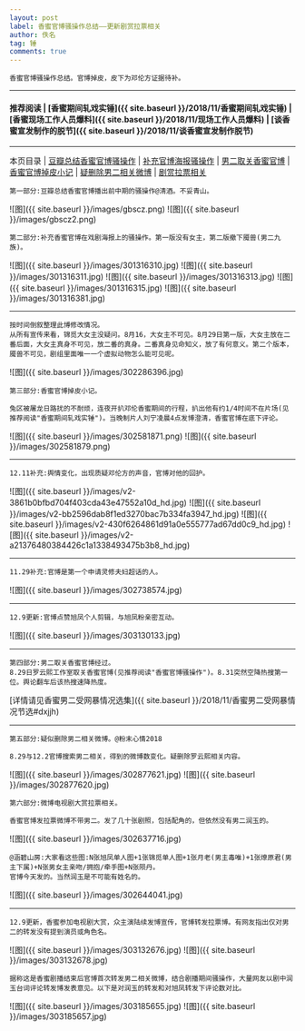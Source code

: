 ```yaml
---
layout: post
label: 香蜜官博骚操作总结——更新剧赏拉票相关
author: 佚名
tag: 锤
comments: true
---
```


    香蜜官博骚操作总结。官博掉皮，皮下为邓伦方证据待补。

---

#### 推荐阅读 \| [香蜜期间轧戏实锤]({{ site.baseurl }}/2018/11/香蜜期间轧戏实锤) \| [香蜜现场工作人员爆料]({{ site.baseurl }}/2018/11/现场工作人员爆料)  \| [谈香蜜宣发制作的脱节]({{ site.baseurl }}/2018/11/谈香蜜宣发制作脱节) 

---
本页目录 \| [豆瓣总结香蜜官博骚操作](#dxjje) \| [补充官博海报骚操作](#dxjja) \| [男二取关香蜜官博](#dxjjf) \| [香蜜官博掉皮小记](#dxjjb) \| [疑删除男二相关微博](#dxjjd)  \| [剧赏拉票相关](#dxjjc)


<a class="anchor" name="dxjje"></a>

    第一部分:豆瓣总结香蜜官博播出前中期的骚操作@清酒。不妥青山。

![图]({{ site.baseurl }}/images/gbscz.png)
![图]({{ site.baseurl }}/images/gbscz2.png)


<a class="anchor" name="dxjja"></a>

    第二部分:补充香蜜官博在戏剧海报上的骚操作。第一版没有女主，第二版撤下魇兽(男二九族)。

![图]({{ site.baseurl }}/images/301316310.jpg)
![图]({{ site.baseurl }}/images/301316311.jpg)
![图]({{ site.baseurl }}/images/301316313.jpg)
![图]({{ site.baseurl }}/images/301316315.jpg)
![图]({{ site.baseurl }}/images/301316381.jpg)

---

    按时间倒叙整理此博修改情况。
    从所有宣传来看，锦觅大女主没疑问。8月16，大女主不可见。8月29日第一版，大女主放在二番后面，大女主真身不可见，放二番的真身。二番真身见命知义，放了有何意义。第二个版本，魇兽不可见，剧组里面唯一一个虚拟动物怎么能可见呢。

![图]({{ site.baseurl }}/images/302286396.jpg)


<a class="anchor" name="dxjjb"></a>

    第三部分:香蜜官博掉皮小记。
    
    兔区被屠龙日路扰的不耐烦，连夜开扒邓伦香蜜期间的行程，扒出他有约1/4时间不在片场(见推荐阅读"香蜜期间轧戏实锤")。当晚制片人刘宁凌晨4点发博澄清，香蜜官博在底下评论。

![图]({{ site.baseurl }}/images/302581871.png)
![图]({{ site.baseurl }}/images/302581879.png)

---

    12.11补充:舆情变化，出现质疑邓伦方的声音，官博对他的回护。

![图]({{ site.baseurl }}/images/v2-3861b0bfbd704f403cda43e47552a10d_hd.jpg)
![图]({{ site.baseurl }}/images/v2-bb2596dab8f1ed3270bac7b334fa3947_hd.jpg)
![图]({{ site.baseurl }}/images/v2-430f6264861d91a0e555777ad67dd0c9_hd.jpg)
![图]({{ site.baseurl }}/images/v2-a21376480384426c1a1338493475b3b8_hd.jpg)

---
    
    11.29补充:官博是第一个申请灵修夫妇超话的人。

![图]({{ site.baseurl }}/images/302738574.jpg)

---

    12.9更新:官博点赞旭凤个人剪辑，与旭凤粉亲密互动。

![图]({{ site.baseurl }}/images/303130133.jpg)

---

<a class="anchor" name="dxjjf"></a>

    第四部分:男二取关香蜜官博经过。
    8.29日罗云熙工作室取关香蜜官博(见推荐阅读"香蜜官博骚操作")。8.31突然空降热搜第一位。舆论翻车后该热搜速降热度。
    

[详情请见香蜜男二受网暴情况选集]({{ site.baseurl }}/2018/11/香蜜男二受网暴情况节选#dxjjh)

---

<a class="anchor" name="dxjjd"></a>

    第五部分:疑似删除男二相关微博。@粉末心情2018
    
    8.29与12.2官博搜索男二相关，得到的微博数变化。疑删除罗云熙相关内容。
    
![图]({{ site.baseurl }}/images/302877621.jpg)
![图]({{ site.baseurl }}/images/302877620.jpg)


<a class="anchor" name="dxjjc"></a>

    第六部分:微博电视剧大赏拉票相关。
    
    香蜜官博发拉票微博不带男二。发了几十张剧照，包括配角的，但依然没有男二润玉的。

![图]({{ site.baseurl }}/images/302637716.jpg)

    @涵碧山房:大家看这些图:N张旭凤单人图+1张锦觅单人图+1张月老(男主毒唯)+1张燎原君(男主下属)+N张男女主亲吻/拥抱/牵手图+N张陨丹。
    官博今天发的。当然润玉是不可能有姓名的。

![图]({{ site.baseurl }}/images/302644041.jpg)


---

    12.9更新，香蜜参加电视剧大赏，众主演陆续发博宣传，官博转发拉票博。有网友指出仅对男二的转发没有提到演员或角色名。
    
![图]({{ site.baseurl }}/images/303132676.jpg)
![图]({{ site.baseurl }}/images/303132678.jpg)

    据称这是香蜜剧播结束后官博首次转发男二相关微博，结合剧播期间骚操作，大量网友以剧中润玉台词评论转发博发表意见。以下是对润玉的转发和对旭凤转发下评论数对比。

![图]({{ site.baseurl }}/images/303185655.jpg)
![图]({{ site.baseurl }}/images/303185657.jpg)


    

